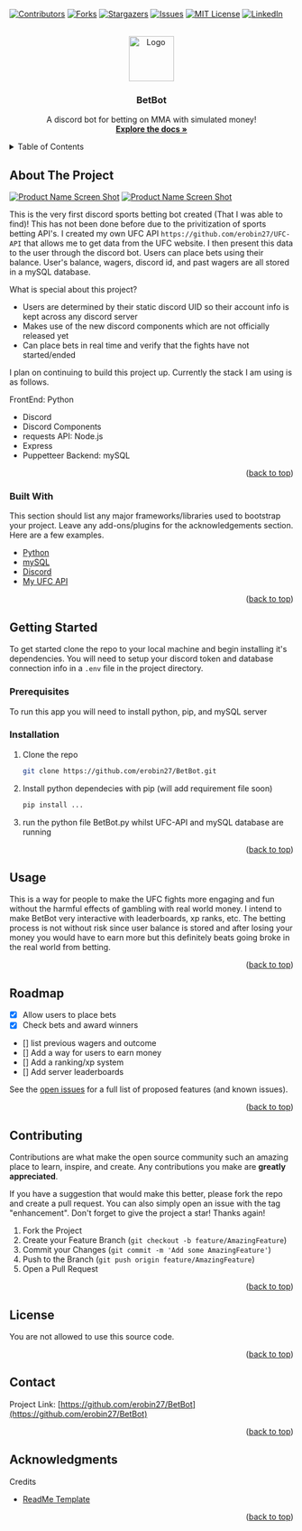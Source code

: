 <div id="top"></div>
<!--
*** Thanks for checking out the Best-README-Template. If you have a suggestion
*** that would make this better, please fork the repo and create a pull request
*** or simply open an issue with the tag "enhancement".
*** Don't forget to give the project a star!
*** Thanks again! Now go create something AMAZING! :D
-->



<!-- PROJECT SHIELDS -->
<!--
*** I'm using markdown "reference style" links for readability.
*** Reference links are enclosed in brackets [ ] instead of parentheses ( ).
*** See the bottom of this document for the declaration of the reference variables
*** for contributors-url, forks-url, etc. This is an optional, concise syntax you may use.
*** https://www.markdownguide.org/basic-syntax/#reference-style-links
-->
[![Contributors][contributors-shield]][contributors-url]
[![Forks][forks-shield]][forks-url]
[![Stargazers][stars-shield]][stars-url]
[![Issues][issues-shield]][issues-url]
[![MIT License][license-shield]][license-url]
[![LinkedIn][linkedin-shield]][linkedin-url]



<!-- PROJECT LOGO -->
<br />
<div align="center">
  <a href="https://github.com/erobin27/BetBot">
    <img src="/images/BetBotLogo.png" alt="Logo" width="80" height="80">
  </a>

  <h3 align="center">BetBot</h3>

  <p align="center">
    A discord bot for betting on MMA with simulated money!
    <br />
    <a href="https://github.com/erobin27/BetBot"><strong>Explore the docs »</strong></a>
    <br />
  </p>
</div>



<!-- TABLE OF CONTENTS -->
<details>
  <summary>Table of Contents</summary>
  <ol>
    <li>
      <a href="#about-the-project">About The Project</a>
      <ul>
        <li><a href="#built-with">Built With</a></li>
      </ul>
    </li>
    <li>
      <a href="#getting-started">Getting Started</a>
      <ul>
        <li><a href="#prerequisites">Prerequisites</a></li>
        <li><a href="#installation">Installation</a></li>
      </ul>
    </li>
    <li><a href="#usage">Usage</a></li>
    <li><a href="#roadmap">Roadmap</a></li>
    <li><a href="#contributing">Contributing</a></li>
    <li><a href="#license">License</a></li>
    <li><a href="#contact">Contact</a></li>
    <li><a href="#acknowledgments">Acknowledgments</a></li>
  </ol>
</details>



<!-- ABOUT THE PROJECT -->
## About The Project

[![Product Name Screen Shot][product-screenshot]]()
[![Product Name Screen Shot][product-screenshot2]]()

This is the very first discord sports betting bot created (That I was able to find)! This has not been done before due to the privitization of sports betting API's. I created my own UFC API `https://github.com/erobin27/UFC-API` that allows me to get data from the UFC website. I then present this data to the user through the discord bot. Users can place bets using their balance. User's balance, wagers, discord id, and past wagers are all stored in a mySQL database.

What is special about this project?
* Users are determined by their static discord UID so their account info is kept across any discord server
* Makes use of the new discord components which are not officially released yet
* Can place bets in real time and verify that the fights have not started/ended

I plan on continuing to build this project up. Currently the stack I am using is as follows.

FrontEnd: Python
  - Discord
  - Discord Components
  - requests
API: Node.js
  - Express
  - Puppetteer
Backend: mySQL

<p align="right">(<a href="#top">back to top</a>)</p>



### Built With

This section should list any major frameworks/libraries used to bootstrap your project. Leave any add-ons/plugins for the acknowledgements section. Here are a few examples.

* [Python](https://www.python.org/)
* [mySQL](https://www.mysql.com/)
* [Discord](https://discord.com/)
* [My UFC API](https://github.com/erobin27/UFC-API/)

<p align="right">(<a href="#top">back to top</a>)</p>



<!-- GETTING STARTED -->
## Getting Started

To get started clone the repo to your local machine and begin installing it's dependencies. You will need to setup your discord token and database connection info in a `.env` file in the project directory.

### Prerequisites

To run this app you will need to install python, pip, and mySQL server

### Installation

1. Clone the repo
   ```sh
   git clone https://github.com/erobin27/BetBot.git
   ```
2. Install python dependecies with pip (will add requirement file soon)
   ```sh
   pip install ...
   ```
3. run the python file BetBot.py whilst UFC-API and mySQL database are running

<p align="right">(<a href="#top">back to top</a>)</p>



<!-- USAGE EXAMPLES -->
## Usage

This is a way for people to make the UFC fights more engaging and fun without the harmful effects of gambling with real world money. I intend to make BetBot very interactive with leaderboards, xp ranks, etc. The betting process is not without risk since user balance is stored and after losing your money you would have to earn more but this definitely beats going broke in the real world from betting.

<p align="right">(<a href="#top">back to top</a>)</p>



<!-- ROADMAP -->
## Roadmap

- [x] Allow users to place bets
- [x] Check bets and award winners
- [] list previous wagers and outcome
- [] Add a way for users to earn money
- [] Add a ranking/xp system
- [] Add server leaderboards

See the [open issues](https://github.com/erobin27/BetBot/issues) for a full list of proposed features (and known issues).

<p align="right">(<a href="#top">back to top</a>)</p>



<!-- CONTRIBUTING -->
## Contributing

Contributions are what make the open source community such an amazing place to learn, inspire, and create. Any contributions you make are **greatly appreciated**.

If you have a suggestion that would make this better, please fork the repo and create a pull request. You can also simply open an issue with the tag "enhancement".
Don't forget to give the project a star! Thanks again!

1. Fork the Project
2. Create your Feature Branch (`git checkout -b feature/AmazingFeature`)
3. Commit your Changes (`git commit -m 'Add some AmazingFeature'`)
4. Push to the Branch (`git push origin feature/AmazingFeature`)
5. Open a Pull Request

<p align="right">(<a href="#top">back to top</a>)</p>



<!-- LICENSE -->
## License

You are not allowed to use this source code.

<p align="right">(<a href="#top">back to top</a>)</p>



<!-- CONTACT -->
## Contact

Project Link: [https://github.com/erobin27/BetBot](https://github.com/erobin27/BetBot)

<p align="right">(<a href="#top">back to top</a>)</p>



<!-- ACKNOWLEDGMENTS -->
## Acknowledgments

Credits

* [ReadMe Template](https://github.com/othneildrew/Best-README-Template/blob/master/README.md)
<!--
* [Choose an Open Source License](https://choosealicense.com)
* [GitHub Emoji Cheat Sheet](https://www.webpagefx.com/tools/emoji-cheat-sheet)
* [Malven's Flexbox Cheatsheet](https://flexbox.malven.co/)
* [Malven's Grid Cheatsheet](https://grid.malven.co/)
* [Img Shields](https://shields.io)
* [GitHub Pages](https://pages.github.com)
* [Font Awesome](https://fontawesome.com)
* [React Icons](https://react-icons.github.io/react-icons/search)
 -->
<p align="right">(<a href="#top">back to top</a>)</p>



<!-- MARKDOWN LINKS & IMAGES -->
<!-- https://www.markdownguide.org/basic-syntax/#reference-style-links -->
[contributors-shield]: https://img.shields.io/github/contributors/erobin27/BetBot.svg?style=for-the-badge
[contributors-url]: https://github.com/erobin27/BetBot/graphs/contributors
[forks-shield]: https://img.shields.io/github/forks/erobin27/BetBot.svg?style=for-the-badge
[forks-url]: https://github.com/erobin27/BetBot/network/members
[stars-shield]: https://img.shields.io/github/stars/erobin27/BetBot.svg?style=for-the-badge
[stars-url]: https://github.com/erobin27/BetBot/stargazers
[issues-shield]: https://img.shields.io/github/issues/erobin27/BetBot.svg?style=for-the-badge
[issues-url]: https://github.com/erobin27/BetBot/issues
[license-shield]: https://img.shields.io/github/license/erobin27/BetBot.svg?style=for-the-badge
[license-url]: https://github.com/erobin27/BetBot/blob/master/LICENSE.txt
[linkedin-shield]: https://img.shields.io/badge/-LinkedIn-black.svg?style=for-the-badge&logo=linkedin&colorB=555
[linkedin-url]: https://www.linkedin.com/in/elijah-robinson98/
[product-screenshot]: images/Screenshot.png
[product-screenshot2]: images/Screenshot2.png
